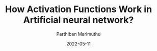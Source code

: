 ---
title: How Activation Functions Work in Artificial neural network?
date: '2022-05-11'
author: ['Parthiban Marimuthu']
tags: ['Deep Learning', 'Machine Learning', 'OpenCV']
draft: false
summary: How many of us realize how our brain takes decisions…? The majority of us said no! Cool, we will know little more about that.
link: https://medium.com/mlearning-ai/how-activation-functions-work-in-deep-learning-341a78260de0
---